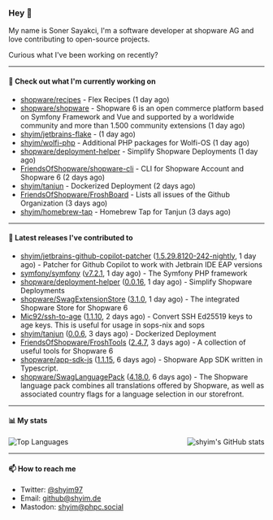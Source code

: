 ### Hey 👋

My name is Soner Sayakci, I'm a software developer at shopware AG and love contributing to open-source projects.

Curious what I've been working on recently?

---

#### 👷 Check out what I'm currently working on

- [shopware/recipes](https://github.com/shopware/recipes) - Flex Recipes (1 day ago)
- [shopware/shopware](https://github.com/shopware/shopware) - Shopware 6 is an open commerce platform based on Symfony Framework and Vue and supported by a worldwide community and more than 1.500 community extensions (1 day ago)
- [shyim/jetbrains-flake](https://github.com/shyim/jetbrains-flake) -  (1 day ago)
- [shyim/wolfi-php](https://github.com/shyim/wolfi-php) - Additional PHP packages for Wolfi-OS (1 day ago)
- [shopware/deployment-helper](https://github.com/shopware/deployment-helper) - Simplify Shopware Deployments (1 day ago)
- [FriendsOfShopware/shopware-cli](https://github.com/FriendsOfShopware/shopware-cli) - CLI for Shopware Account and Shopware 6 (2 days ago)
- [shyim/tanjun](https://github.com/shyim/tanjun) - Dockerized Deployment (2 days ago)
- [FriendsOfShopware/FroshBoard](https://github.com/FriendsOfShopware/FroshBoard) - Lists all issues of the Github Organization (3 days ago)
- [shyim/homebrew-tap](https://github.com/shyim/homebrew-tap) - Homebrew Tap for Tanjun (3 days ago)

---

#### 🔭 Latest releases I've contributed to

- [shyim/jetbrains-github-copilot-patcher](https://github.com/shyim/jetbrains-github-copilot-patcher) ([1.5.29.8120-242-nightly](https://github.com/shyim/jetbrains-github-copilot-patcher/releases/tag/1.5.29.8120-242-nightly), 1 day ago) - Patcher for Github Copilot to work with Jetbrain IDE EAP versions
- [symfony/symfony](https://github.com/symfony/symfony) ([v7.2.1](https://github.com/symfony/symfony/releases/tag/v7.2.1), 1 day ago) - The Symfony PHP framework
- [shopware/deployment-helper](https://github.com/shopware/deployment-helper) ([0.0.16](https://github.com/shopware/deployment-helper/releases/tag/0.0.16), 1 day ago) - Simplify Shopware Deployments
- [shopware/SwagExtensionStore](https://github.com/shopware/SwagExtensionStore) ([3.1.0](https://github.com/shopware/SwagExtensionStore/releases/tag/3.1.0), 1 day ago) - The integrated Shopware Store for Shopware 6
- [Mic92/ssh-to-age](https://github.com/Mic92/ssh-to-age) ([1.1.10](https://github.com/Mic92/ssh-to-age/releases/tag/1.1.10), 2 days ago) - Convert SSH Ed25519 keys to age keys. This is useful for usage in sops-nix and sops
- [shyim/tanjun](https://github.com/shyim/tanjun) ([0.0.6](https://github.com/shyim/tanjun/releases/tag/0.0.6), 3 days ago) - Dockerized Deployment
- [FriendsOfShopware/FroshTools](https://github.com/FriendsOfShopware/FroshTools) ([2.4.7](https://github.com/FriendsOfShopware/FroshTools/releases/tag/2.4.7), 3 days ago) - A collection of useful tools for Shopware 6
- [shopware/app-sdk-js](https://github.com/shopware/app-sdk-js) ([1.1.15](https://github.com/shopware/app-sdk-js/releases/tag/1.1.15), 6 days ago) - Shopware App SDK written in Typescript.
- [shopware/SwagLanguagePack](https://github.com/shopware/SwagLanguagePack) ([4.18.0](https://github.com/shopware/SwagLanguagePack/releases/tag/4.18.0), 6 days ago) - The Shopware language pack combines all translations offered by Shopware, as well as associated country flags for a language selection in our storefront.

---

#### 📊 My stats

<img align="right" alt="shyim's GitHub stats" src="https://github-readme-stats.vercel.app/api?username=shyim&count_private=1&show_icons=true&" />

![Top Languages](https://github-readme-stats.vercel.app/api/top-langs/?username=shyim)

---

#### 📫 How to reach me

- Twitter: [@shyim97](https://twitter.com/shyim97)
- Email: [github@shyim.de](mailto://github@shyim.de)
- Mastodon: <a rel="me" href="https://phpc.social/@shyim">shyim@phpc.social</a>
